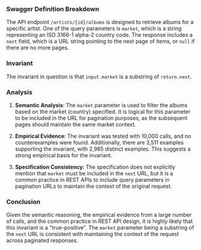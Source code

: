 ### Swagger Definition Breakdown
The API endpoint `/artists/{id}/albums` is designed to retrieve albums for a specific artist. One of the query parameters is `market`, which is a string representing an ISO 3166-1 alpha-2 country code. The response includes a `next` field, which is a URL string pointing to the next page of items, or `null` if there are no more pages.

### Invariant
The invariant in question is that `input.market` is a substring of `return.next`.

### Analysis
1. **Semantic Analysis**: The `market` parameter is used to filter the albums based on the market (country) specified. It is logical for this parameter to be included in the URL for pagination purposes, as the subsequent pages should maintain the same market context.

2. **Empirical Evidence**: The invariant was tested with 10,000 calls, and no counterexamples were found. Additionally, there are 3,511 examples supporting the invariant, with 2,985 distinct examples. This suggests a strong empirical basis for the invariant.

3. **Specification Consistency**: The specification does not explicitly mention that `market` must be included in the `next` URL, but it is a common practice in REST APIs to include query parameters in pagination URLs to maintain the context of the original request.

### Conclusion
Given the semantic reasoning, the empirical evidence from a large number of calls, and the common practice in REST API design, it is highly likely that this invariant is a "true-positive". The `market` parameter being a substring of the `next` URL is consistent with maintaining the context of the request across paginated responses.
